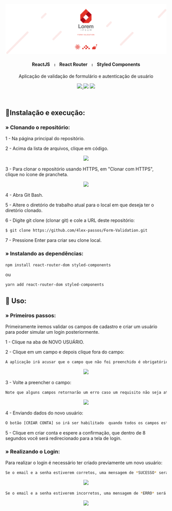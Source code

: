 <p align="center">
    <img src="https://github.com/4lex-passos/Form_Validation/blob/main/public/README-HEADER-TEMPLATE.png" />
</p>

<h4 align="center">
    ReactJSㅤ᎓ㅤReact Routerㅤ᎓ㅤStyled Components
</h4>

<p align="center">Aplicação de validação de formulário  e autenticação de usuário</p>

<p align="center">
    <a href="https://form-validation-4lex-passos.vercel.app/">
        <img src="https://img.shields.io/static/v1?label=View&message=Demo&color=9781dd&style=for-the-badge&logo=ghost"/>
    </a>
    <img src="https://img.shields.io/static/v1?label=Status&message=FINISHED&color=9781dd&style=for-the-badge&logo=ghost"/>
    <img src="https://img.shields.io/static/v1?label=License&message=Mit&color=9781dd&style=for-the-badge&logo=Ghost"/>
</p>

<br/>

## 🎈Instalação e execução:

### » Clonando o repositório:

1 - Na página principal do repositório.

2 - Acima da lista de arquivos, clique em código.

<p align="center">
    <img width ="50%" src="https://docs.github.com/assets/images/help/repository/code-button.png" />
</p>

3 - Para clonar o repositório usando HTTPS, em "Clonar com HTTPS", clique no ícone de prancheta.

<p align="center">
    <img width ="50%" src="https://docs.github.com/assets/images/help/repository/https-url-clone.png" />
</p>

4 - Abra Git Bash.

5 - Altere o diretório de trabalho atual para o local em que deseja ter o diretório clonado.

6 - Digite git clone (clonar git) e cole a URL deste repositório:

```sh
$ git clone https://github.com/4lex-passos/Form-Validation.git
```

7 - Pressione Enter para criar seu clone local.

### » Instalando as dependências:

```sh
npm install react-router-dom styled-components
```

ou

```sh
yarn add react-router-dom styled-components
```

## 🎈 Uso:

### » Primeiros passos:

Primeiramente iremos validar os campos de cadastro e criar um usuário para poder simular um login posteriormente.

1 - Clique na aba de NOVO USUÁRIO.

2 - Clique em um campo e depois clique fora do campo:

```sh
A aplicação irá acusar que o campo que não foi preenchido é obrigatório.
```

<p align="center">
    <img width ="70%" src="https://github.com/4lex-passos/Form-Validation/blob/main/src/assets/exemplo1.gif" />
</p>

3 - Volte a preencher o campo:

```sh
Note que alguns campos retornarão um erro caso um requisito não seja atendido pelo campo a ser preenchido.
```

<p align="center">
    <img width ="70%" src="https://github.com/4lex-passos/Form-Validation/blob/main/src/assets/exemplo.gif" />
</p>

4 - Enviando dados do novo usuário:

```sh
O botão [CRIAR CONTA] so irá ser habilitado  quando todos os campos estiverem preenchidos corretamente.
```

5 - Clique em criar conta e espere a confirmação, que dentro de 8 segundos você será redirecionado para a tela de login.

### » Realizando o Login:

Para realizar o login é necessário ter criado previamente um novo usuário:

```sh
Se o email e a senha estiverem corretos, uma mensagem de *SUCESSO* será exibida.
```

<p align="center">
    <img width ="80%" src="https://github.com/4lex-passos/Form-Validation/blob/main/src/assets/loginSucess.PNG" />
</p>

```sh
Se o email e a senha estiverem incorretos, uma mensagem de *ERRO* será exibida e o formulário será resetado.
```

<p align="center">
    <img width ="80%" src="https://github.com/4lex-passos/Form-Validation/blob/main/src/assets/loginError.PNG" />
</p>

